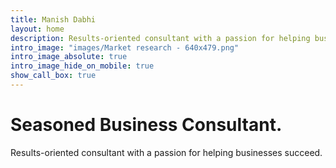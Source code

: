 ```yaml
---
title: Manish Dabhi
layout: home
description: Results-oriented consultant with a passion for helping businesses succeed.
intro_image: "images/Market research - 640x479.png"
intro_image_absolute: true
intro_image_hide_on_mobile: true
show_call_box: true
---
```


# Seasoned Business Consultant.

Results-oriented consultant with a passion for helping businesses succeed.